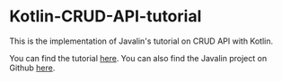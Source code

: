 # Kotlin-CRUD-API-tutorial
This is the implementation of Javalin's tutorial on CRUD API with Kotlin.

You can find the tutorial [here](https://javalin.io/tutorials/simple-kotlin-example).
You can also find the Javalin project on Github [here](https://github.com/tipsy/javalin).
